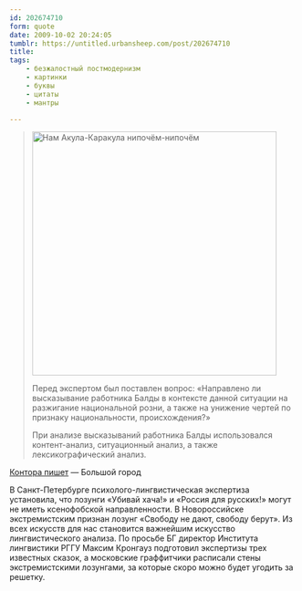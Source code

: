 ```yaml
---
id: 202674710
form: quote
date: 2009-10-02 20:24:05
tumblr: https://untitled.urbansheep.com/post/202674710
title: 
tags:
    - безжалостный постмодернизм
    - картинки
    - буквы
    - цитаты
    - мантры

---
```


<blockquote>
<img src="http://www.bg.ru/pix/article/238/8263/shark.jpg" title="Нам Акула-Каракула нипочём-нипочём" width="428"/><p>Перед экспертом был поставлен вопрос: «Направлено ли высказывание работника Балды в контексте данной ситуации на разжигание национальной розни, а также на унижение чертей по признаку национальности, происхождения?»</p>

<p>При анализе высказываний работника Балды использовался контент-анализ, ситуационный анализ, а также лексикографический анализ.</p>
</blockquote>

<p><a href="http://www.bg.ru/article/8263/">Контора пишет</a> — Большой город</p>

<p>В Санкт-Петербурге психолого-лингвистическая экспертиза установила, что лозунги «Убивай хача!» и «Россия для русских!» могут не иметь ксенофобской направленности. В Новороссийске экстремистским признан лозунг «Свободу не дают, свободу берут». Из всех искусств для нас становится важнейшим искусство лингвистического анализа. По просьбе БГ директор Института лингвистики РГГУ Максим Кронгауз подготовил экспертизы трех известных сказок, а московские граффитчики расписали стены экстремистскими лозунгами, за которые скоро можно будет угодить за решетку.</p>

